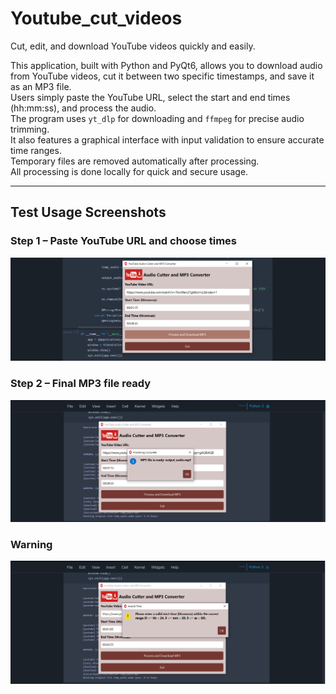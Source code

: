 # Youtube_cut_videos  
Cut, edit, and download YouTube videos quickly and easily.

This application, built with Python and PyQt6, allows you to download audio from YouTube videos, cut it between two specific timestamps, and save it as an MP3 file.  
Users simply paste the YouTube URL, select the start and end times (hh:mm:ss), and process the audio.  
The program uses `yt_dlp` for downloading and `ffmpeg` for precise audio trimming.  
It also features a graphical interface with input validation to ensure accurate time ranges.  
Temporary files are removed automatically after processing.  
All processing is done locally for quick and secure usage.  

---

## Test Usage Screenshots

### Step 1 – Paste YouTube URL and choose times  
![Screenshot 1](screenshots/cap%201.png)

### Step 2 – Final MP3 file ready
![Screenshot 2](screenshots/cap%202.png)

### Warning 
![Screenshot 3](screenshots/cap%203.png)
